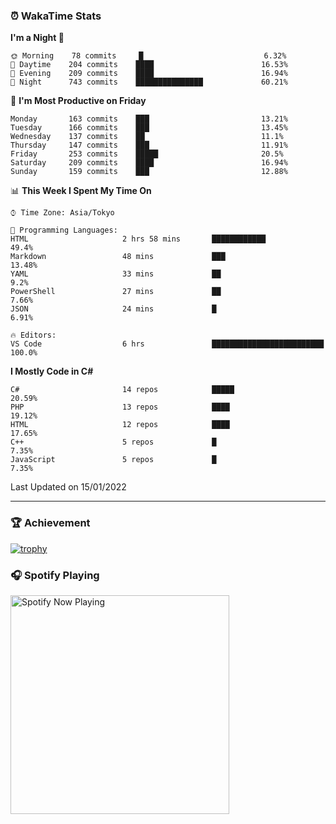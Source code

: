 ### ⏰ WakaTime Stats


<!--START_SECTION:waka-->
**I'm a Night 🦉** 

```text
🌞 Morning    78 commits     █                           6.32% 
🌆 Daytime    204 commits    ████                        16.53% 
🌃 Evening    209 commits    ████                        16.94% 
🌙 Night      743 commits    ███████████████             60.21%

```
📅 **I'm Most Productive on Friday** 

```text
Monday       163 commits    ███                         13.21% 
Tuesday      166 commits    ███                         13.45% 
Wednesday    137 commits    ██                          11.1% 
Thursday     147 commits    ███                         11.91% 
Friday       253 commits    █████                       20.5% 
Saturday     209 commits    ████                        16.94% 
Sunday       159 commits    ███                         12.88%

```


📊 **This Week I Spent My Time On** 

```text
⌚︎ Time Zone: Asia/Tokyo

💬 Programming Languages: 
HTML                     2 hrs 58 mins       ████████████                49.4% 
Markdown                 48 mins             ███                         13.48% 
YAML                     33 mins             ██                          9.2% 
PowerShell               27 mins             ██                          7.66% 
JSON                     24 mins             █                           6.91%

🔥 Editors: 
VS Code                  6 hrs               █████████████████████████   100.0%

```

**I Mostly Code in C#** 

```text
C#                       14 repos            █████                       20.59% 
PHP                      13 repos            ████                        19.12% 
HTML                     12 repos            ████                        17.65% 
C++                      5 repos             █                           7.35% 
JavaScript               5 repos             █                           7.35%

```



 Last Updated on 15/01/2022
<!--END_SECTION:waka-->

---

### 🏆 Achievement

[![trophy](https://github-profile-trophy.vercel.app/?username=Slime-hatena&theme=flat&no-bg=true&no-frame=true&column=8)](https://github.com/ryo-ma/github-profile-trophy)

### 🎧 Spotify Playing

[<img src="https://spotify-now-playing-slime-hatena.vercel.app/api/spotify-playing" alt="Spotify Now Playing" width="350" />](https://open.spotify.com/user/slime_hatena)

<!--
**Slime-hatena/Slime-hatena** is a ✨ _special_ ✨ repository because its `README.md` (this file) appears on your GitHub profile.

Here are some ideas to get you started:

- 🔭 I’m currently working on ...
- 🌱 I’m currently learning ...
- 👯 I’m looking to collaborate on ...
- 🤔 I’m looking for help with ...
- 💬 Ask me about ...
- 📫 How to reach me: ...
- 😄 Pronouns: ...
- ⚡ Fun fact: ...
-->
